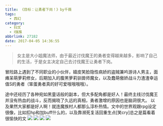 ```yaml
---
title: 《目标：让勇者下岗！》by千薇
tags:
  - 西幻
category:
  - 扫文
  - Ⅰ强推
abbrlink: 27182
date: 2017-04-05 14:36:55
---
```

<meta name="referrer" content="no-referrer" />

> 女主是大小姐魔法师，由于最近讨伐魔王的勇者变得越来越多，影响了自己的生活，于是女主决定自己去讨伐魔王让勇者下岗。
<!-- more -->

冒险路上遇到了不同职业的小伙伴，嬉皮笑脸隐性病娇的盗贼兼吟游诗人男主，面瘫呆萌萝莉修女，后期加入的腹黑萝莉驯兽师魔女，以及蠢萌傲娇战斗力渣渣幸运值S的勇者（笨蛋勇者真的好可爱哦哦哦哦）。

途中还经历了各种宛如黑童话般的副本，但大多配角都是好人！最终主线讨伐魔王并没有热血的战斗，反而揭晓了久远的真相，勇者激增的原因也是脑洞很大。
以及果然大家都是好人啊！就连魔族村人都那么淳朴热情。文中的世界观跟rpg设定很像，比如扣hp和加buff什么的，以及靠濒死复活回重生点[笑cry]总之是篇看着很愉快的文
![](https://wx2.sinaimg.cn/mw690/0069kFhhgy1febzowpq79j30qo1bfak3.jpg)
![](https://wx4.sinaimg.cn/mw690/0069kFhhgy1febzounpxwj30qo1bfalk.jpg)
![](https://wx1.sinaimg.cn/mw690/0069kFhhgy1febzozkxnej30qo1bf154.jpg)
![](https://wx1.sinaimg.cn/mw690/0069kFhhgy1febzp221f6j30qo1bfk1n.jpg)